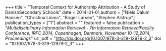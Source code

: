 +++
title = "Temporal Context for Authorship Attribution - A Study of DanishSecondary Schools"
date = 2014-01-01
authors = ["Niels Dalum Hansen", "Christina Lioma", "Birger Larsen", "Stephen Alstrup"]
publication_types = ["1"]
abstract = ""
featured = false
publication = "*Multidisciplinary Information Retrieval - 7th Information RetrievalFacility Conference, IRFC 2014, Copenhagen, Denmark, November 10-12,2014, Proceedings*"
url_pdf = "http://dx.doi.org/10.1007/978-3-319-12979-2_3"
doi = "10.1007/978-3-319-12979-2_3"
+++

